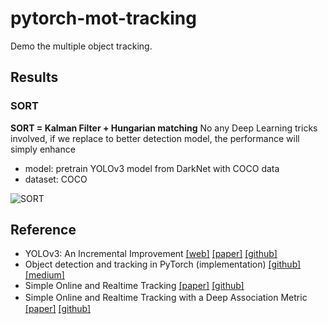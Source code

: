 # pytorch-mot-tracking

Demo the multiple object tracking.

## Results 

### SORT

**SORT = Kalman Filter + Hungarian matching**
No any Deep Learning tricks involved, if we replace to better detection model, the performance will simply enhance

- model: pretrain YOLOv3 model from DarkNet with COCO data
- dataset: COCO

![SORT](demo/pedestrian-1-sort.gif)

## Reference

- YOLOv3: An Incremental Improvement [[web]](https://pjreddie.com/darknet/yolo/) [[paper]](https://arxiv.org/abs/1804.02767) [[github]](https://github.com/pjreddie/darknet)
- Object detection and tracking in PyTorch (implementation) [[github]](https://github.com/cfotache/pytorch_objectdetecttrack) [[medium]](https://towardsdatascience.com/object-detection-and-tracking-in-pytorch-b3cf1a696a98)
- Simple Online and Realtime Tracking [[paper]](https://arxiv.org/abs/1602.00763) [[github]](https://github.com/abewley/sort)
- Simple Online and Realtime Tracking with a Deep Association Metric　[[paper]](https://arxiv.org/abs/1703.07402) [[github]](https://github.com/nwojke/deep_sort)